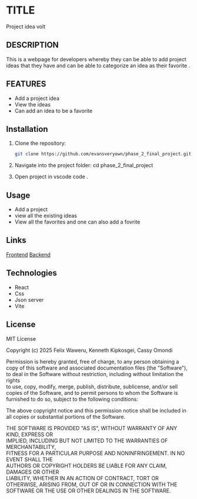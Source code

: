 # TITLE
Project idea volt
## DESCRIPTION
This is a webpage for developers whereby they can be able to add project ideas that they have and can be able to categorize an idea as their favorite .
## FEATURES
- Add a project idea
- View the ideas 
- Can add an idea to be a favorite
## Installation

1. Clone the repository:  
   ```bash
   git clone https://github.com/evansveryown/phase_2_final_project.git

2. Navigate into the project folder:
   cd phase_2_final_project

3. Open project in vscode 
   code .
## Usage
- Add a project 
- view all the existing ideas 
- View all the favorites and one can also add a fovrite
## Links
[Frontend]()
[Backend](https://phase2-project-7zdc.onrender.com)
## Technologies 
- React 
- Css 
- Json server
- Vite
## License

MIT License

Copyright (c) 2025 Felix Waweru, Kenneth Kipkosgei, Cassy Omondi

Permission is hereby granted, free of charge, to any person obtaining a copy
of this software and associated documentation files (the "Software"), to deal
in the Software without restriction, including without limitation the rights  
to use, copy, modify, merge, publish, distribute, sublicense, and/or sell      
copies of the Software, and to permit persons to whom the Software is          
furnished to do so, subject to the following conditions:                       

The above copyright notice and this permission notice shall be included in all 
copies or substantial portions of the Software.                                

THE SOFTWARE IS PROVIDED "AS IS", WITHOUT WARRANTY OF ANY KIND, EXPRESS OR    
IMPLIED, INCLUDING BUT NOT LIMITED TO THE WARRANTIES OF MERCHANTABILITY,      
FITNESS FOR A PARTICULAR PURPOSE AND NONINFRINGEMENT. IN NO EVENT SHALL THE    
AUTHORS OR COPYRIGHT HOLDERS BE LIABLE FOR ANY CLAIM, DAMAGES OR OTHER        
LIABILITY, WHETHER IN AN ACTION OF CONTRACT, TORT OR OTHERWISE, ARISING FROM, 
OUT OF OR IN CONNECTION WITH THE SOFTWARE OR THE USE OR OTHER DEALINGS IN THE 
SOFTWARE.


